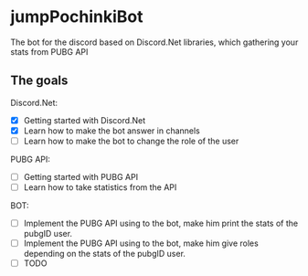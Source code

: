 # jumpPochinkiBot
The bot for the discord based on Discord.Net libraries, which gathering your stats from PUBG API

## The goals
Discord.Net:
- [x] Getting started with Discord.Net
- [x] Learn how to make the bot answer in channels
- [ ] Learn how to make the bot to change the role of the user

PUBG API:
- [ ] Getting started with PUBG API
- [ ] Learn how to take statistics from the API

BOT: 
- [ ] Implement the PUBG API using to the bot, make him print the stats of the pubgID user.
- [ ] Implement the PUBG API using to the bot, make him give roles depending on the stats of the pubgID user.
- [ ] TODO
